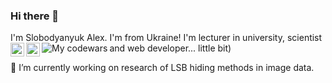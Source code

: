 ### Hi there 👋
I'm Slobodyanyuk Alex. 
I'm from Ukraine! 
I'm lecturer in university, scientist and web developer... little bit)
<a href="https://www.linkedin.com/in/alex-slobodyanyuk/">
  <img align="left" alt="ALex's LinkdeIN" width="22px" src="https://cdn.jsdelivr.net/npm/simple-icons@v3/icons/linkedin.svg" />
</a>
<a href="https://www.instagram.com/rjudag/">
  <img align="left" alt="Alex's Instagram" width="22px" src="https://cdn.jsdelivr.net/npm/simple-icons@v3/icons/instagram.svg" />
</a>
<a href="https://www.codewars.com/users/sorcerer">
  <img align="left" alt="My codewars" src="https://www.codewars.com/users/sorcerer/badges/micro" />
</a><br>

🔭 I’m currently working on research of LSB hiding methods in image data.


<!--
**oslobodyanyuk/oslobodyanyuk** is a ✨ _special_ ✨ repository because its `README.md` (this file) appears on your GitHub profile.

Hi there! I'm Slobodyanyuk Alex. I'm from Ukraine! I'm lecturer in university, scientist and web developer... little bit)

- 🔭 I’m currently working on research of LSB hiding methods in image data.
- 🌱 I’m currently learning js/node.js id programminf field, penetration testing/Kali Tools in security, LSB steganography in my scientific investigations.
- 👯 I’m looking to collaborate on english speaking practice.

- 💬 Ask me about Ukraine

- ⚡ Fun fact: ...
-->
